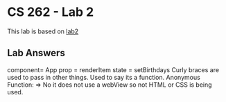 # CS 262 - Lab 2

This lab is based on [lab2](https://cs.calvin.edu/courses/cs/262/kvlinden/02management/lab.html)

## Lab Answers

component= App
prop = renderItem
state = setBirthdays
Curly braces are used to pass in other things. Used to say its a function.
Anonymous Function: =>
No it does not use a webView so not HTML or CSS is being used. 
